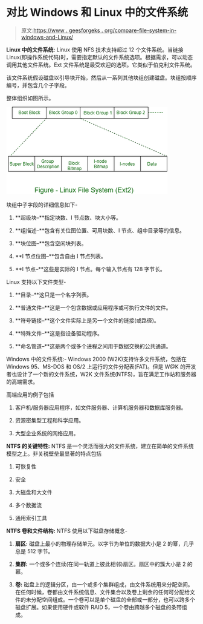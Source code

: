 # 对比 Windows 和 Linux 中的文件系统

> 原文:[https://www . geesforgeks . org/compare-file-system-in-windows-and-Linux/](https://www.geeksforgeeks.org/compare-file-system-in-windows-and-linux/)

**Linux 中的文件系统:**
Linux 使用 NFS 技术支持超过 12 个文件系统。当链接 Linux(即操作系统代码)时，需要指定默认的文件系统选项。根据需求，可以动态调用其他文件系统。Ext 文件系统是最受欢迎的选项。它类似于伯克利文件系统。

该文件系统假设磁盘以引导块开始，然后从一系列其他块组创建磁盘。块组按顺序编号，并包含几个子字段。

整体组织如图所示。

![](img/3a6c37c07228df9916904f21cff53d3a.png)

块组中子字段的详细信息如下-

1.  **超级块–**指定块数、I 节点数、块大小等。

2.  **组描述–**包含有关位图位置、可用块数、I 节点、组中目录等的信息。

3.  **块位图–**包含空闲块列表。

4.  **I 节点位图–**包含自由 I 节点列表。

5.  **I 节点–**这些是实际的 I 节点。每个输入节点有 128 字节长。

Linux 支持以下文件类型-

1.  **目录–**这只是一个名字列表。

2.  **普通文件–**这是一个包含数据或应用程序或可执行文件的文件。

3.  **符号链接–**这个文件实际上是另一个文件的链接(或路径)。

4.  **特殊文件–**这是指设备驱动程序。

5.  **命名管道–**这是两个或多个进程之间用于数据交换的公共通道。

Windows 中的文件系统:- Windows 2000 (W2K)支持许多文件系统，包括在 Windows 95、MS-DOS 和 OS/2 上运行的文件分配表(FAT)。但是 W@K 的开发者也设计了一个新的文件系统，W2K 文件系统(NTFS)，旨在满足工作站和服务器的高端需求。

高端应用的例子包括

1.  客户机/服务器应用程序，如文件服务器、计算机服务器和数据库服务器。

2.  资源密集型工程和科学应用。

3.  大型企业系统的网络应用。

**NTFS 的关键特性:**
NTFS 是一个灵活而强大的文件系统，建立在简单的文件系统模型之上。非关税壁垒最显著的特点包括

1.  可恢复性

2.  安全

3.  大磁盘和大文件

4.  多个数据流

5.  通用索引工具

**NTFS 卷和文件结构:**
NTFS 使用以下磁盘存储概念-

1.  **扇区:**
    磁盘上最小的物理存储单元。以字节为单位的数据大小是 2 的幂，几乎总是 512 字节。

2.  **集群:**
    一个或多个连续(在同一轨道上彼此相邻)扇区。扇区中的簇大小是 2 的幂。

3.  **卷:**
    磁盘上的逻辑分区，由一个或多个集群组成，由文件系统用来分配空间。在任何时候，卷都由文件系统信息、文件集合以及卷上剩余的任何可分配给文件的未分配空间组成。一个卷可以是单个磁盘的全部或一部分，也可以跨多个磁盘扩展。如果使用硬件或软件 RAID 5，一个卷由跨越多个磁盘的条带组成。